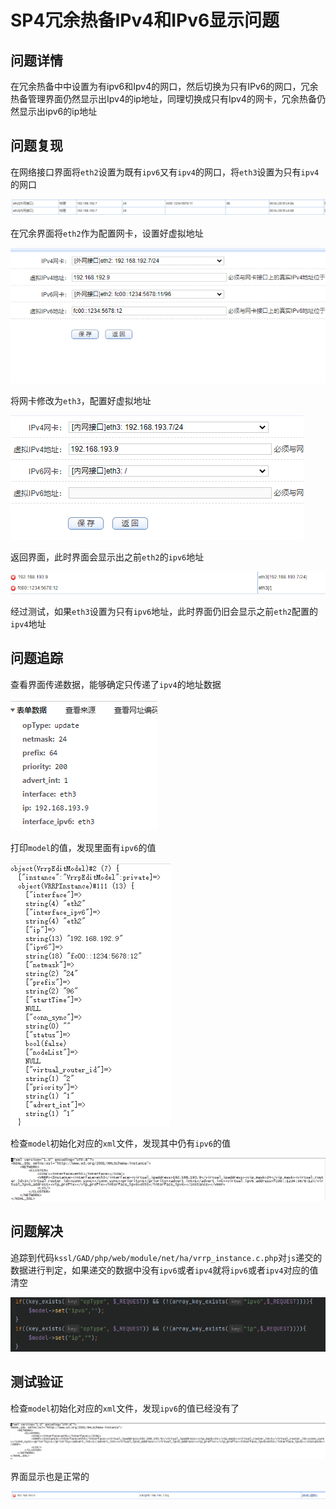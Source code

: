 # SP4冗余热备IPv4和IPv6显示问题

## 问题详情

在冗余热备中中设置为有ipv6和Ipv4的网口，然后切换为只有IPv6的网口，冗余热备管理界面仍然显示出Ipv4的ip地址，同理切换成只有Ipv4的网卡，冗余热备仍然显示出ipv6的ip地址

## 问题复现

在网络接口界面将`eth2`设置为既有`ipv6`又有`ipv4`的网口，将`eth3`设置为只有`ipv4`的网口

![image-20211130112552334](SP4冗余热备IPv4和IPv6显示问题.assets/image-20211130112552334.png)

在冗余界面将`eth2`作为配置网卡，设置好虚拟地址

![image-20211130112927560](SP4冗余热备IPv4和IPv6显示问题.assets/image-20211130112927560.png)

将网卡修改为`eth3`，配置好虚拟地址

![image-20211130113051152](SP4冗余热备IPv4和IPv6显示问题.assets/image-20211130113051152.png)

返回界面，此时界面会显示出之前`eth2`的`ipv6`地址

![image-20211130113156191](SP4冗余热备IPv4和IPv6显示问题.assets/image-20211130113156191.png)

经过测试，如果`eth3`设置为只有`ipv6`地址，此时界面仍旧会显示之前`eth2`配置的`ipv4`地址

## 问题追踪

查看界面传递数据，能够确定只传递了`ipv4`的地址数据

![image-20211130113552942](SP4冗余热备IPv4和IPv6显示问题.assets/image-20211130113552942.png)

打印`model`的值，发现里面有`ipv6`的值

![image-20211130143655237](SP4冗余热备IPv4和IPv6显示问题.assets/image-20211130143655237.png)

检查`model`初始化对应的`xml`文件，发现其中仍有`ipv6`的值

![image-20211130143933592](SP4冗余热备IPv4和IPv6显示问题.assets/image-20211130143933592.png)

## 问题解决

追踪到代码`kssl/GAD/php/web/module/net/ha/vrrp_instance.c.php`对`js`递交的数据进行判定，如果递交的数据中没有`ipv6`或者`ipv4`就将`ipv6`或者`ipv4`对应的值清空

![image-20211130145932286](SP4冗余热备IPv4和IPv6显示问题.assets/image-20211130145932286.png)

## 测试验证

检查`model`初始化对应的`xml`文件，发现`ipv6`的值已经没有了

![image-20211130145546927](SP4冗余热备IPv4和IPv6显示问题.assets/image-20211130145546927.png)

界面显示也是正常的

![image-20211130145716540](SP4冗余热备IPv4和IPv6显示问题.assets/image-20211130145716540.png)
